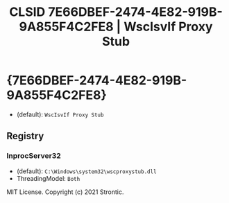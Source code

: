 ﻿---
title: "CLSID 7E66DBEF-2474-4E82-919B-9A855F4C2FE8 | WscIsvIf Proxy Stub"
excerpt: What is COM-Object CLSID 7E66DBEF-2474-4E82-919B-9A855F4C2FE8?
---

# {7E66DBEF-2474-4E82-919B-9A855F4C2FE8}

* (default): `WscIsvIf Proxy Stub`

## Registry


### InprocServer32

* (default): `C:\Windows\system32\wscproxystub.dll`
* ThreadingModel: `Both`

MIT License. Copyright (c) 2021 Strontic.



